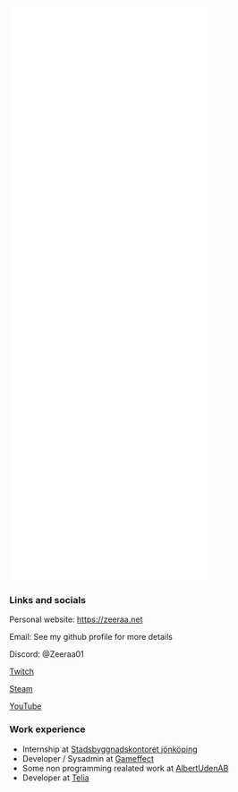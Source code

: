![Metrics](/github-metrics.svg)

### Links and socials
Personal website: https://zeeraa.net

Email: See my github profile for more details

Discord: @Zeeraa01

[Twitch](https://www.twitch.tv/zeeraa01)

[Steam](https://steamcommunity.com/id/zeeraa)

[YouTube](https://www.youtube.com/channel/UCauGNpV-x1Df-nVy52tRpwA)

### Work experience
* Internship at [Stadsbyggnadskontoret jönköping](https://www.jonkoping.se/kommunpolitik/kommunensorganisation/forvaltningar/stadsbyggnadskontoret.4.74fef9ab15548f0b8001a08.html)
* Developer / Sysadmin at [Gameffect](https://gameffect.se/esport/)
* Some non programming realated work at [AlbertUdenAB](http://albertsbettskenor.se/)
* Developer at [Telia](https://www.telia.se/)
